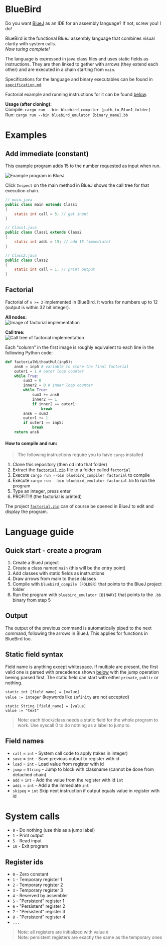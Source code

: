 # BlueBird

Do you want [BlueJ](https://www.bluej.org/) as an IDE for an assembly language? If not, screw you! I do!

BlueBird is the functional BlueJ assembly language that combines visual clarity with system calls.  
_Now turing complete!_

The language is expressed in java class files and uses static fields as instructions. They are then linked to gether with arrows (they extend each other) and are executed in a chain starting from `main`.

Specifications for the language and binary executables can be found in [`specification.md`](specification.md).

Factorial example and running instructions for it can be found [below](factorial).

**Usage (after cloning):**  
Compile: `cargo run --bin bluebird_compiler [path_to_BlueJ_folder]`  
Run: `cargo run --bin bluebird_emulator [binary_name].bb`

# Examples

## Add immediate (constant)

This example program adds 15 to the number requested as input when run.

![Example program in BlueJ](https://i.imgur.com/grJxu4I.png)

Click `Inspect` on the main method in BlueJ shows the call tree for that execution chain.

```java
// main.java
public class main extends Class1
{
    static int call = 5; // get input
}
```

```java
// Class1.java
public class Class1 extends Class2
{
    static int addi = 15; // add 15 (immediate)
}
```

```java
// Class2.java
public class Class2
{
    static int call = 1; // print output
}
```

## Factorial

Factorial of `n >= 2` implemented in BlueBird. It works for numbers up to 12 (output is within 32 bit integer).

**All nodes:**  
![Image of factorial implementation](https://i.imgur.com/Y7JCj2O.png)

**Call tree:**  
![Call tree of factorial implementation](https://i.imgur.com/VuRcWeo.png)

Each "column" in the first image is roughly equivalent to each line in the following Python code:

```python
def factorialWithoutMul(inp5):
    ans6 = inp5 # variable to store the final factorial
    outer1 = 1 # outer loop counter
    while True:
        sum3 = 0
        inner2 = 0 # inner loop counter
        while True:
            sum3 += ans6
            inner2 += 1
            if inner2 == outer1:
                break
        ans6 = sum3
        outer1 += 1
        if outer1 == inp5:
            break
    return ans6
```

#### How to compile and run:

> The following instructions require you to have `cargo` installed

1. Clone this repository (then cd into that folder)
2. Extract the [`factorial.zip`](factorial.zip) file to a folder called `factorial`
3. Execute `cargo run --bin bluebird_compiler factorial` to compile
4. Execute `cargo run --bin bluebird_emulator factorial.bb` to run the program
5. Type an integer, press enter
6. PROFIT!!! (the factorial is printed)

The project [`factorial.zip`](factorial.zip) can of course be opened in BlueJ to edit and display the program.

# Language guide

## Quick start - create a program

1. Create a BlueJ project
2. Create a class named `main` (this will be the entry point)
3. Add classes with static fields as instructions
4. Draw arrows from main to those classes
5. Compile with `bluebird_compile [FOLDER]` that points to the BlueJ project folder
6. Run the program with `bluebird_emulator [BINARY]` that points to the `.bb` binary from step 5

## Output

The output of the previous command is automatically piped to the next command, following the arrows in BlueJ. This applies for functions in BlueBird too.

## Static field syntax

Field name is anything except whitespace. If multiple are present, the first valid one is parsed with precedence shown [below](#field-names) with the jump operation beeing parsed first. The static field can start with either `private`, `public` or nothing.

`static int [field_name] = [value]`  
`value := integer` (keywords like `Infinity` are not accepted)

`static String [field_name] = [value]`  
`value := "text"`

> Note: each block/class needs a static field for the whole program to work. Use syscall 0 to do notning as a label to jump to.

## Field names

- `call` = `int` - System call code to apply (takes in integer)
- `save` = `int` - Save previous output to register with id
- `load` = `int` - Load value from register with id
- `jump` = `String` - Jump to block with classname (cannot be done from detached chain)
- `add` = `int` - Add the value from the register with id `int`
- `addi` = `int` - Add a the immediate `int`
- `skipeq` = `int` Skip next instruction if output equals value in register with id

# System calls

- `0` - Do nothing (use this as a jump label)
- `1` - Print output
- `5` - Read input
- `10` - Exit program

## Register ids

- `0` - Zero constant
- `1` - Temporary register 1
- `2` - Temporary register 2
- `3` - Temporary register 3
- `4` - Reserved by assembler
- `5` - "Persistent" register 1
- `6` - "Persistent" register 2
- `7` - "Persistent" register 3
- `8` - "Persistent" register 4
- `...`

> Note: all registers are initialized with value `0`  
> Note: persistent registers are exactly the same as the temporary ones
